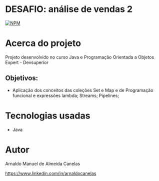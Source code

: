 # DESAFIO: análise de vendas 2

[![NPM](https://img.shields.io/npm/l/react)](https://github.com/amac81/java-desafio-vendas2/blob/main/LICENSE) 

# Acerca do projeto

Projeto desenvolvido no curso Java e Programação Orientada a Objetos Expert - Devsuperior

##  Objetivos:

- Aplicação dos conceitos das coleções Set e Map e de Programação funcional e expressões lambda; Streams; Pipelines;

# Tecnologias usadas
- Java

# Autor

Arnaldo Manuel de Almeida Canelas

https://www.linkedin.com/in/arnaldocanelas
